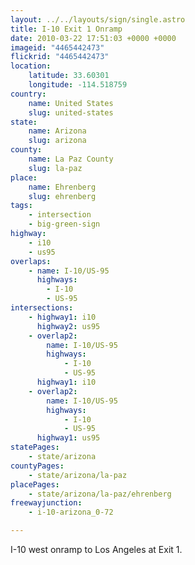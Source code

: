 ```yaml
---
layout: ../../layouts/sign/single.astro
title: I-10 Exit 1 Onramp
date: 2010-03-22 17:51:03 +0000 +0000
imageid: "4465442473"
flickrid: "4465442473"
location:
    latitude: 33.60301
    longitude: -114.518759
country:
    name: United States
    slug: united-states
state:
    name: Arizona
    slug: arizona
county:
    name: La Paz County
    slug: la-paz
place:
    name: Ehrenberg
    slug: ehrenberg
tags:
    - intersection
    - big-green-sign
highway:
    - i10
    - us95
overlaps:
    - name: I-10/US-95
      highways:
        - I-10
        - US-95
intersections:
    - highway1: i10
      highway2: us95
    - overlap2:
        name: I-10/US-95
        highways:
            - I-10
            - US-95
      highway1: i10
    - overlap2:
        name: I-10/US-95
        highways:
            - I-10
            - US-95
      highway1: us95
statePages:
    - state/arizona
countyPages:
    - state/arizona/la-paz
placePages:
    - state/arizona/la-paz/ehrenberg
freewayjunction:
    - i-10-arizona_0-72

---
```

I-10 west onramp to Los Angeles at Exit 1.